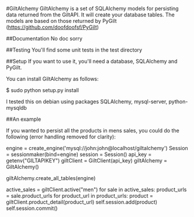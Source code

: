 #GiltAlchemy
GiltAlchemy is a set of SQLAlchemy models for persisting data returned from the GiltAPI. It will create your database tables.  The models are based on those returned by PyGilt (https://github.com/doofdoofsf/PyGilt)

##Documentation
No doc sorry

##Testing
You'll find some unit tests in the test directory

##Setup
If you want to use it, you'll need a database, SQLAlchemy and PyGilt.

You can install GiltAlchemy as follows:

   $ sudo python setup.py install

I tested this on debian using packages SQLAlchemy, mysql-server, python-mysqldb

##An example

If you wanted to persist all the products in mens sales, you could do the following (error handling removed for clarity):

   engine = create_engine('mysql://john:john@localhost/giltalchemy')
   Session = sessionmaker(bind=engine)
   session = Session()
   api_key = getenv("GILTAPIKEY")
   giltClient = GiltClient(api_key)
   giltAlchemy = GiltAlchemy()
   
   giltAlchemy.create_all_tables(engine)
   
   active_sales = giltClient.active("men")
   for sale in active_sales:
    product_urls = sale.product_urls
    for product_url in product_urls:
       product = giltClient.product_detail(product_url)
       self.session.add(product)
       self.session.commit()
